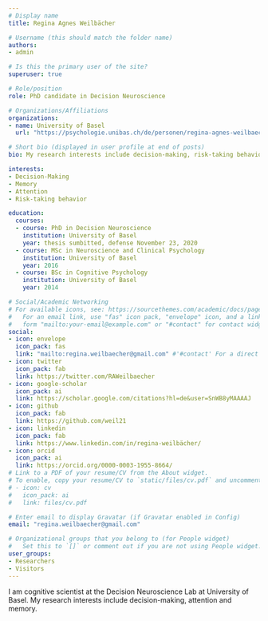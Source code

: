 ```yaml
---
# Display name
title: Regina Agnes Weilbächer

# Username (this should match the folder name)
authors:
- admin

# Is this the primary user of the site?
superuser: true

# Role/position
role: PhD candidate in Decision Neuroscience

# Organizations/Affiliations
organizations:
- name: University of Basel
  url: "https://psychologie.unibas.ch/de/personen/regina-agnes-weilbaecher/about-me/"

# Short bio (displayed in user profile at end of posts)
bio: My research interests include decision-making, risk-taking behavior, visual attention, and their interplay with episodic (long-term) memory.

interests:
- Decision-Making
- Memory
- Attention
- Risk-taking behavior

education:
  courses:
  - course: PhD in Decision Neuroscience
    institution: University of Basel
    year: thesis sumbitted, defense November 23, 2020
  - course: MSc in Neuroscience and Clinical Psychology
    institution: University of Basel
    year: 2016
  - course: BSc in Cognitive Psychology
    institution: University of Basel
    year: 2014

# Social/Academic Networking
# For available icons, see: https://sourcethemes.com/academic/docs/page-builder/#icons
#   For an email link, use "fas" icon pack, "envelope" icon, and a link in the
#   form "mailto:your-email@example.com" or "#contact" for contact widget.
social:
- icon: envelope
  icon_pack: fas
  link: "mailto:regina.weilbaecher@gmail.com" #'#contact' For a direct email link, use "mailto:test@example.org".
- icon: twitter
  icon_pack: fab
  link: https://twitter.com/RAWeilbaecher
- icon: google-scholar
  icon_pack: ai
  link: https://scholar.google.com/citations?hl=de&user=SnWB8yMAAAAJ
- icon: github
  icon_pack: fab
  link: https://github.com/weil21
- icon: linkedin
  icon_pack: fab
  link: https://www.linkedin.com/in/regina-weilbächer/
- icon: orcid
  icon_pack: ai
  link: https://orcid.org/0000-0003-1955-8664/
# Link to a PDF of your resume/CV from the About widget.
# To enable, copy your resume/CV to `static/files/cv.pdf` and uncomment the lines below.
# - icon: cv
#   icon_pack: ai
#   link: files/cv.pdf

# Enter email to display Gravatar (if Gravatar enabled in Config)
email: "regina.weilbaecher@gmail.com"

# Organizational groups that you belong to (for People widget)
#   Set this to `[]` or comment out if you are not using People widget.
user_groups:
- Researchers
- Visitors
---
```


I am cognitive scientist at the Decision Neuroscience Lab at University of Basel. My research interests include decision-making, attention and memory. 

